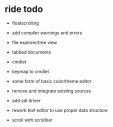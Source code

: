 # ride todo
* floatscrolling
* add compiler warnings and errors
* file explorer/tree view
* tabbed documents
* cmdlet
* keymap to cmdlet
* some form of basic color/theme editor

* remove and integrate existing sources

* add sdl driver
* rework text editor to use proper data structure

* scroll with scrollbar
